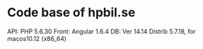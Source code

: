 # Code base of hpbil.se

API: PHP 5.6.30
Front: Angular 1.6.4
DB: Ver 14.14 Distrib 5.7.18, for macos10.12 (x86_64) 